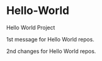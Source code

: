 # Hello-World
Hello World Project

1st message for Hello World repos.

2nd changes for Hello World repos.